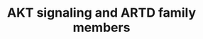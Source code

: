 ---
annotations:
- id: PW:0000003
  parent: signaling pathway
  type: Pathway Ontology
  value: signaling pathway
authors:
- Eweitz
- Ash iyer
citedin: ''
communities: []
description: There are only a few conflicting findings regarding the regulation of
  ARTD family members by AKT signaling. In one type of astrocyte, seizure induction
  increased both PARP1 levels and enzymatic activity, whereas in another type, seizures
  resulted in a decrease in PARP1 and its activity. In both scenarios, inhibiting
  AKT signaling reduced PARP1 protein levels and activity. This suggests that AKT
  may play a role in promoting PARP1 expression and signaling.  Inspired by figure
  5 in [Boehi et al. (2021)](https://pmc.ncbi.nlm.nih.gov/articles/PMC8560908/#Sec22).
last-edited: 2025-10-30
ndex: null
organisms:
- Homo sapiens
redirect_from:
- /index.php/Pathway:WP5531
- /instance/WP5531
- /instance/WP5531_r140843
revision: r140843
schema-jsonld:
- '@context': https://schema.org/
  '@id': https://wikipathways.github.io/pathways/WP5531.html
  '@type': Dataset
  creator:
    '@type': Organization
    name: WikiPathways
  description: There are only a few conflicting findings regarding the regulation
    of ARTD family members by AKT signaling. In one type of astrocyte, seizure induction
    increased both PARP1 levels and enzymatic activity, whereas in another type, seizures
    resulted in a decrease in PARP1 and its activity. In both scenarios, inhibiting
    AKT signaling reduced PARP1 protein levels and activity. This suggests that AKT
    may play a role in promoting PARP1 expression and signaling.  Inspired by figure
    5 in [Boehi et al. (2021)](https://pmc.ncbi.nlm.nih.gov/articles/PMC8560908/#Sec22).
  keywords:
  - AKT1
  - AKT2
  - AKT3
  - ATM
  - ATP
  - FOXO1
  - GSK3B
  - IKBKG
  - LKB1
  - MAPKAP1
  - MLST8
  - MTOR
  - PARP1
  - PARP2
  - PARP3
  - PDK1
  - PHLPP1
  - PIK3C2A
  - PIK3C2B
  - PIK3C2G
  - PIK3CA
  - PIK3CB
  - PIK3CD
  - PIK3CG
  - PIK3R1
  - PIK3R2
  - PIK3R3
  - PIK3R4
  - PIK3R5
  - PIK3R6
  - RICTOR
  - RPTOR
  - SIRT1
  - TSC1
  - TSC2
  license: CC0
  name: AKT signaling and ARTD family members
seo: CreativeWork
title: AKT signaling and ARTD family members
wpid: WP5531
---